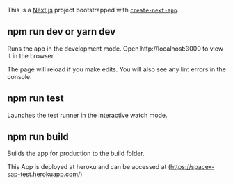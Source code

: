 This is a [Next.js](https://nextjs.org/) project bootstrapped with [`create-next-app`](https://github.com/vercel/next.js/tree/canary/packages/create-next-app).

## npm run dev or yarn dev

Runs the app in the development mode.
Open http://localhost:3000 to view it in the browser.

The page will reload if you make edits.
You will also see any lint errors in the console.


## npm run test

Launches the test runner in the interactive watch mode.

## npm run build

Builds the app for production to the build folder.

This App is deployed at heroku and can be accessed at (https://spacex-sap-test.herokuapp.com/)